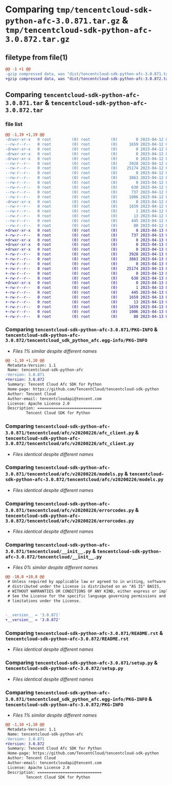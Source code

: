 # Comparing `tmp/tencentcloud-sdk-python-afc-3.0.871.tar.gz` & `tmp/tencentcloud-sdk-python-afc-3.0.872.tar.gz`

## filetype from file(1)

```diff
@@ -1 +1 @@
-gzip compressed data, was "dist/tencentcloud-sdk-python-afc-3.0.871.tar", last modified: Wed Apr 12 00:14:14 2023, max compression
+gzip compressed data, was "dist/tencentcloud-sdk-python-afc-3.0.872.tar", last modified: Thu Apr 13 00:16:39 2023, max compression
```

## Comparing `tencentcloud-sdk-python-afc-3.0.871.tar` & `tencentcloud-sdk-python-afc-3.0.872.tar`

### file list

```diff
@@ -1,19 +1,19 @@
-drwxr-xr-x   0 root         (0) root         (0)        0 2023-04-12 00:14:14.000000 tencentcloud-sdk-python-afc-3.0.871/
--rw-r--r--   0 root         (0) root         (0)     1659 2023-04-12 00:14:14.000000 tencentcloud-sdk-python-afc-3.0.871/PKG-INFO
-drwxr-xr-x   0 root         (0) root         (0)        0 2023-04-12 00:14:14.000000 tencentcloud-sdk-python-afc-3.0.871/tencentcloud/
-drwxr-xr-x   0 root         (0) root         (0)        0 2023-04-12 00:14:14.000000 tencentcloud-sdk-python-afc-3.0.871/tencentcloud/afc/
-drwxr-xr-x   0 root         (0) root         (0)        0 2023-04-12 00:14:14.000000 tencentcloud-sdk-python-afc-3.0.871/tencentcloud/afc/v20200226/
--rw-r--r--   0 root         (0) root         (0)     3928 2023-04-12 00:14:14.000000 tencentcloud-sdk-python-afc-3.0.871/tencentcloud/afc/v20200226/afc_client.py
--rw-r--r--   0 root         (0) root         (0)    25174 2023-04-12 00:14:14.000000 tencentcloud-sdk-python-afc-3.0.871/tencentcloud/afc/v20200226/models.py
--rw-r--r--   0 root         (0) root         (0)        0 2023-04-12 00:14:14.000000 tencentcloud-sdk-python-afc-3.0.871/tencentcloud/afc/v20200226/__init__.py
--rw-r--r--   0 root         (0) root         (0)     3863 2023-04-12 00:14:14.000000 tencentcloud-sdk-python-afc-3.0.871/tencentcloud/afc/v20200226/errorcodes.py
--rw-r--r--   0 root         (0) root         (0)        0 2023-04-12 00:14:14.000000 tencentcloud-sdk-python-afc-3.0.871/tencentcloud/afc/__init__.py
--rw-r--r--   0 root         (0) root         (0)      630 2023-04-12 00:14:14.000000 tencentcloud-sdk-python-afc-3.0.871/tencentcloud/__init__.py
--rw-r--r--   0 root         (0) root         (0)      737 2023-04-12 00:14:14.000000 tencentcloud-sdk-python-afc-3.0.871/README.rst
--rw-r--r--   0 root         (0) root         (0)     1006 2023-04-12 00:14:14.000000 tencentcloud-sdk-python-afc-3.0.871/setup.py
-drwxr-xr-x   0 root         (0) root         (0)        0 2023-04-12 00:14:14.000000 tencentcloud-sdk-python-afc-3.0.871/tencentcloud_sdk_python_afc.egg-info/
--rw-r--r--   0 root         (0) root         (0)     1659 2023-04-12 00:14:14.000000 tencentcloud-sdk-python-afc-3.0.871/tencentcloud_sdk_python_afc.egg-info/PKG-INFO
--rw-r--r--   0 root         (0) root         (0)        1 2023-04-12 00:14:14.000000 tencentcloud-sdk-python-afc-3.0.871/tencentcloud_sdk_python_afc.egg-info/dependency_links.txt
--rw-r--r--   0 root         (0) root         (0)       13 2023-04-12 00:14:14.000000 tencentcloud-sdk-python-afc-3.0.871/tencentcloud_sdk_python_afc.egg-info/top_level.txt
--rw-r--r--   0 root         (0) root         (0)      445 2023-04-12 00:14:14.000000 tencentcloud-sdk-python-afc-3.0.871/tencentcloud_sdk_python_afc.egg-info/SOURCES.txt
--rw-r--r--   0 root         (0) root         (0)       88 2023-04-12 00:14:14.000000 tencentcloud-sdk-python-afc-3.0.871/setup.cfg
+drwxr-xr-x   0 root         (0) root         (0)        0 2023-04-13 00:16:39.000000 tencentcloud-sdk-python-afc-3.0.872/
+-rw-r--r--   0 root         (0) root         (0)      737 2023-04-13 00:16:39.000000 tencentcloud-sdk-python-afc-3.0.872/README.rst
+drwxr-xr-x   0 root         (0) root         (0)        0 2023-04-13 00:16:39.000000 tencentcloud-sdk-python-afc-3.0.872/tencentcloud/
+drwxr-xr-x   0 root         (0) root         (0)        0 2023-04-13 00:16:39.000000 tencentcloud-sdk-python-afc-3.0.872/tencentcloud/afc/
+drwxr-xr-x   0 root         (0) root         (0)        0 2023-04-13 00:16:39.000000 tencentcloud-sdk-python-afc-3.0.872/tencentcloud/afc/v20200226/
+-rw-r--r--   0 root         (0) root         (0)     3928 2023-04-13 00:16:39.000000 tencentcloud-sdk-python-afc-3.0.872/tencentcloud/afc/v20200226/afc_client.py
+-rw-r--r--   0 root         (0) root         (0)     3863 2023-04-13 00:16:39.000000 tencentcloud-sdk-python-afc-3.0.872/tencentcloud/afc/v20200226/errorcodes.py
+-rw-r--r--   0 root         (0) root         (0)        0 2023-04-13 00:16:39.000000 tencentcloud-sdk-python-afc-3.0.872/tencentcloud/afc/v20200226/__init__.py
+-rw-r--r--   0 root         (0) root         (0)    25174 2023-04-13 00:16:39.000000 tencentcloud-sdk-python-afc-3.0.872/tencentcloud/afc/v20200226/models.py
+-rw-r--r--   0 root         (0) root         (0)        0 2023-04-13 00:16:39.000000 tencentcloud-sdk-python-afc-3.0.872/tencentcloud/afc/__init__.py
+-rw-r--r--   0 root         (0) root         (0)      630 2023-04-13 00:16:39.000000 tencentcloud-sdk-python-afc-3.0.872/tencentcloud/__init__.py
+drwxr-xr-x   0 root         (0) root         (0)        0 2023-04-13 00:16:39.000000 tencentcloud-sdk-python-afc-3.0.872/tencentcloud_sdk_python_afc.egg-info/
+-rw-r--r--   0 root         (0) root         (0)        1 2023-04-13 00:16:39.000000 tencentcloud-sdk-python-afc-3.0.872/tencentcloud_sdk_python_afc.egg-info/dependency_links.txt
+-rw-r--r--   0 root         (0) root         (0)      445 2023-04-13 00:16:39.000000 tencentcloud-sdk-python-afc-3.0.872/tencentcloud_sdk_python_afc.egg-info/SOURCES.txt
+-rw-r--r--   0 root         (0) root         (0)     1659 2023-04-13 00:16:39.000000 tencentcloud-sdk-python-afc-3.0.872/tencentcloud_sdk_python_afc.egg-info/PKG-INFO
+-rw-r--r--   0 root         (0) root         (0)       13 2023-04-13 00:16:39.000000 tencentcloud-sdk-python-afc-3.0.872/tencentcloud_sdk_python_afc.egg-info/top_level.txt
+-rw-r--r--   0 root         (0) root         (0)     1659 2023-04-13 00:16:39.000000 tencentcloud-sdk-python-afc-3.0.872/PKG-INFO
+-rw-r--r--   0 root         (0) root         (0)     1006 2023-04-13 00:16:39.000000 tencentcloud-sdk-python-afc-3.0.872/setup.py
+-rw-r--r--   0 root         (0) root         (0)       88 2023-04-13 00:16:39.000000 tencentcloud-sdk-python-afc-3.0.872/setup.cfg
```

### Comparing `tencentcloud-sdk-python-afc-3.0.871/PKG-INFO` & `tencentcloud-sdk-python-afc-3.0.872/tencentcloud_sdk_python_afc.egg-info/PKG-INFO`

 * *Files 1% similar despite different names*

```diff
@@ -1,10 +1,10 @@
 Metadata-Version: 1.1
 Name: tencentcloud-sdk-python-afc
-Version: 3.0.871
+Version: 3.0.872
 Summary: Tencent Cloud Afc SDK for Python
 Home-page: https://github.com/TencentCloud/tencentcloud-sdk-python
 Author: Tencent Cloud
 Author-email: tencentcloudapi@tencent.com
 License: Apache License 2.0
 Description: ============================
         Tencent Cloud SDK for Python
```

### Comparing `tencentcloud-sdk-python-afc-3.0.871/tencentcloud/afc/v20200226/afc_client.py` & `tencentcloud-sdk-python-afc-3.0.872/tencentcloud/afc/v20200226/afc_client.py`

 * *Files identical despite different names*

### Comparing `tencentcloud-sdk-python-afc-3.0.871/tencentcloud/afc/v20200226/models.py` & `tencentcloud-sdk-python-afc-3.0.872/tencentcloud/afc/v20200226/models.py`

 * *Files identical despite different names*

### Comparing `tencentcloud-sdk-python-afc-3.0.871/tencentcloud/afc/v20200226/errorcodes.py` & `tencentcloud-sdk-python-afc-3.0.872/tencentcloud/afc/v20200226/errorcodes.py`

 * *Files identical despite different names*

### Comparing `tencentcloud-sdk-python-afc-3.0.871/tencentcloud/__init__.py` & `tencentcloud-sdk-python-afc-3.0.872/tencentcloud/__init__.py`

 * *Files 0% similar despite different names*

```diff
@@ -10,8 +10,8 @@
 # Unless required by applicable law or agreed to in writing, software
 # distributed under the License is distributed on an "AS IS" BASIS,
 # WITHOUT WARRANTIES OR CONDITIONS OF ANY KIND, either express or implied.
 # See the License for the specific language governing permissions and
 # limitations under the License.
 
 
-__version__ = '3.0.871'
+__version__ = '3.0.872'
```

### Comparing `tencentcloud-sdk-python-afc-3.0.871/README.rst` & `tencentcloud-sdk-python-afc-3.0.872/README.rst`

 * *Files identical despite different names*

### Comparing `tencentcloud-sdk-python-afc-3.0.871/setup.py` & `tencentcloud-sdk-python-afc-3.0.872/setup.py`

 * *Files identical despite different names*

### Comparing `tencentcloud-sdk-python-afc-3.0.871/tencentcloud_sdk_python_afc.egg-info/PKG-INFO` & `tencentcloud-sdk-python-afc-3.0.872/PKG-INFO`

 * *Files 1% similar despite different names*

```diff
@@ -1,10 +1,10 @@
 Metadata-Version: 1.1
 Name: tencentcloud-sdk-python-afc
-Version: 3.0.871
+Version: 3.0.872
 Summary: Tencent Cloud Afc SDK for Python
 Home-page: https://github.com/TencentCloud/tencentcloud-sdk-python
 Author: Tencent Cloud
 Author-email: tencentcloudapi@tencent.com
 License: Apache License 2.0
 Description: ============================
         Tencent Cloud SDK for Python
```

